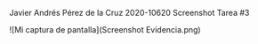 Javier Andrés Pérez de la Cruz 
2020-10620
Screenshot Tarea #3

![Mi captura de pantalla](Screenshot Evidencia.png)
